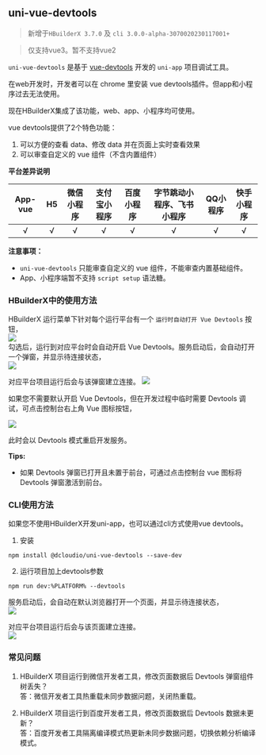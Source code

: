 ## uni-vue-devtools

> 新增于`HBuilderX 3.7.0` 及 `cli 3.0.0-alpha-3070020230117001+`

> 仅支持vue3。暂不支持vue2

`uni-vue-devtools` 是基于 [vue-devtools](https://devtools.vuejs.org/) 开发的 `uni-app` 项目调试工具。

在web开发时，开发者可以在 chrome 里安装 vue devtools插件。但app和小程序过去无法使用。

现在HBuilderX集成了该功能，web、app、小程序均可使用。

vue devtools提供了2个特色功能：
1. 可以方便的查看 data、修改 data 并在页面上实时查看效果
2. 可以审查自定义的 vue 组件（不含内置组件）

**平台差异说明**

|App-vue|H5|微信小程序|支付宝小程序|百度小程序|字节跳动小程序、飞书小程序|QQ小程序|快手小程序|
|:-:|:-:|:-:|:-:|:-:|:-:|:-:|:-:|
|√|√|√|√|√|√|√|√|

**注意事项：**
- `uni-vue-devtools` 只能审查自定义的 vue 组件，不能审查内置基础组件。
- App、小程序端暂不支持 `script setup` 语法糖。

### HBuilderX中的使用方法

HBuilderX 运行菜单下针对每个运行平台有一个 `运行时自动打开 Vue Devtools` 按钮，\
![](https://f184e7c3-1912-41b2-b81f-435d1b37c7b4.cdn.bspapp.com/VKCEYUGU-f184e7c3-1912-41b2-b81f-435d1b37c7b4/ad6b4788-9a66-48ef-a211-e34754fd0917.png)\
勾选后，运行到对应平台时会自动开启 Vue Devtools。服务启动后，会自动打开一个弹窗，并显示待连接状态，\
  ![](
http://dcloud-chjh-web.oss-cn-hangzhou.aliyuncs.com/unidoc/zh/devtools-hx-wait-connecting.png)

对应平台项目运行后会与该弹窗建立连接。
![](
http://dcloud-chjh-web.oss-cn-hangzhou.aliyuncs.com/unidoc/zh/devtools-hx-connected.png)

如果您不需要默认开启 Vue Devtools，但在开发过程中临时需要 Devtools 调试，可点击控制台右上角 Vue 图标按钮，

![](
https://f184e7c3-1912-41b2-b81f-435d1b37c7b4.cdn.bspapp.com/VKCEYUGU-f184e7c3-1912-41b2-b81f-435d1b37c7b4/6168453a-e15c-4c4d-8846-6026debce5de.png)

此时会以 Devtools 模式重启开发服务。

**Tips:**

* 如果 Devtools 弹窗已打开且未置于前台，可通过点击控制台 vue 图标将 Devtools 弹窗激活到前台。

### CLI使用方法

如果您不使用HBuilderX开发uni-app，也可以通过cli方式使用vue devtools。

1. 安装

  ```shell
  npm install @dcloudio/uni-vue-devtools --save-dev
  ```

2. 运行项目加上devtools参数

  ```shell
  npm run dev:%PLATFORM% --devtools
  ```

  服务启动后，会自动在默认浏览器打开一个页面，并显示待连接状态，\
  ![](https://web-assets.dcloud.net.cn/unidoc/zh/uni-vue-devtools-waiting-connect.png)

  对应平台项目运行后会与该页面建立连接。\
  ![](https://web-assets.dcloud.net.cn/unidoc/zh/uni-vue-devtools-connected.png)

### 常见问题

1. HBuilderX 项目运行到微信开发者工具，修改页面数据后 Devtools 弹窗组件树丢失？\
答：微信开发者工具热重载未同步数据问题，关闭热重载。

2. HBuilderX 项目运行到百度开发者工具，修改页面数据后 Devtools 数据未更新？\
答：百度开发者工具隔离编译模式热更新未同步数据问题，切换依赖分析编译模式。
